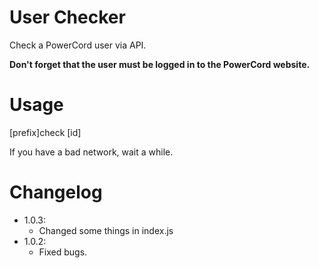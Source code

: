 # User Checker
Check a PowerCord user via API.

**Don't forget that the user must be logged in to the PowerCord website.**
# Usage
[prefix]check [id]

If you have a bad network, wait a while.

# Changelog
* 1.0.3:
	* Changed some things in index.js
* 1.0.2:
	* Fixed bugs.